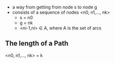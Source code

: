 - a way from getting from node s to node g
- consists of a sequence of nodes <n0, n1,..., nk>
	- s = n0
	- g = nk
	- <ni-1,ni> ∈ A, where A is the set of arcs

## The length of a Path
<n0, n1,..., nk> = k

